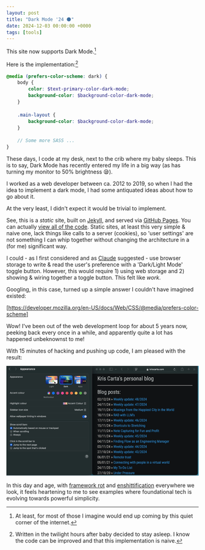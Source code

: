 ```yaml
---
layout: post
title: "Dark Mode '24 🌑"
date: 2024-12-03 00:00:00 +0000
tags: [tools]
---
```


This site now supports Dark Mode.[^1]

Here is the implementation:[^2]

``` scss
@media (prefers-color-scheme: dark) {
    body {
		color: $text-primary-color-dark-mode;
		background-color: $background-color-dark-mode;
    }

    .main-layout {
		background-color: $background-color-dark-mode;
    }

	// Some more SASS ...
}
```

These days, I code at my desk, next to the crib where my baby sleeps. This is to say, Dark Mode has recently entered my life in a big way (as has turning my monitor to 50% brightness 😪).

I worked as a web developer between ca. 2012 to 2019, so when I had the idea to implement a dark mode, I had some antiquated ideas about how to go about it. 

At the very least, I didn't expect it would be trivial to implement.

See, this is a *static* site, built on [Jekyll](https://jekyllrb.com), and served via [GitHub Pages](https://pages.github.com). You can actually [view all of the code](https://github.com/kcarta/kcarta.github.io). Static sites, at least this very simple & naive one, lack things like calls to a server (cookies), so 'user settings' are not something I can whip together without changing the architecture in a (for me) significant way. 

I could - as I first considered and as [Claude](https://claude.ai) suggested - use browser storage to write & read the user's preference with a 'Dark/Light Mode' toggle button. However, this would require 1) using web storage and 2) showing & wiring together a toggle button. This felt like *work*.

Googling, in this case, turned up a simple answer I couldn't have imagined existed:

[https://developer.mozilla.org/en-US/docs/Web/CSS/@media/prefers-color-scheme]

Wow! I've been out of the web development loop for about 5 years now, peeking back every once in a while, and apparently quite a lot has happened unbeknownst to me!

With 15 minutes of hacking and pushing up code, I am pleased with the result:

![Dark mode toggling](/static/img/posts/darkmode.gif)

In this day and age, with [framework rot](https://www.smashingmagazine.com/2024/02/web-development-getting-too-complex/) and [enshittification](https://en.wikipedia.org/wiki/Enshittification) everywhere we look, it feels heartening to me to see examples where foundational tech is evolving towards powerful simplicity.

[^1]: At least, for most of those I imagine would end up coming by this quiet corner of the internet.
[^2]: Written in the twilight hours after baby decided to stay asleep. I know the code can be improved and that this implementation is naive.

